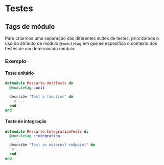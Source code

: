 # Testes

## Tags de módulo

Para criarmos uma separação das diferentes suítes de testes, priorizamos o uso
do atributo de módulo `@moduletag` em que se especifica o contexto dos testes
de um determinado módulo.

### Exemplo

#### Teste unitário
```elixir
defmodule Pescarte.UnitTests do
  @moduletag :unit

  describe "Test a function" do
    # ...
  end
end
```

#### Teste de integração
```elixir
defmodule Pescarte.IntegrationTests do
  @moduletag :integration

  describe "Test an external endpoint" do
   # ...
  end
end
```
